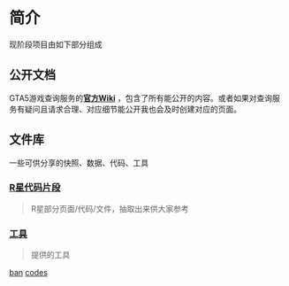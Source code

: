 # 简介
现阶段项目由如下部分组成
## 公开文档

GTA5游戏查询服务的[**官方Wiki**](https://github.com/hqshi/OpenDataFoundation/wiki)
，包含了所有能公开的内容。或者如果对查询服务有疑问且请求合理、对应细节能公开我也会及时创建对应的页面。

## 文件库
一些可供分享的快照、数据、代码、工具
### [R星代码片段](/hqshi/OpenDataFoundation/blob/main/rockstarCodeSegment/)
> R星部分页面/代码/文件，抽取出来供大家参考


### [工具](/hqshi/OpenDataFoundation/blob/main/tools)
> 提供的工具

[ban](ban.md)
[codes](rockstarCodeSegment)
